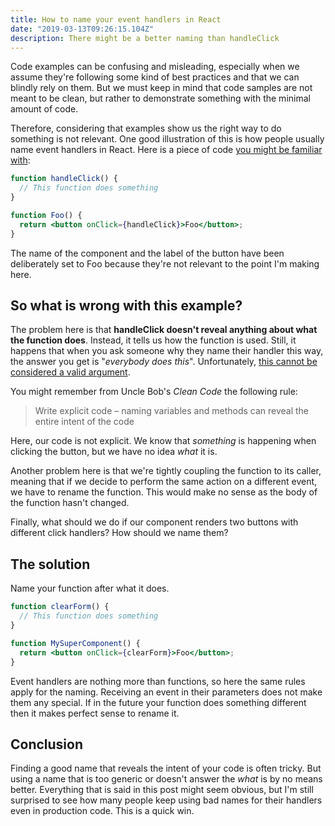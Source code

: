 ```yaml
---
title: How to name your event handlers in React
date: "2019-03-13T09:26:15.104Z"
description: There might be a better naming than handleClick
---
```


Code examples can be confusing and misleading, especially when we assume they're following some kind of best practices 
and that we can blindly rely on them.
But we must keep in mind that code samples are not meant to be clean, but rather to demonstrate something with the
minimal amount of code.

Therefore, considering that examples show us the right way to do something
is not relevant. One good illustration of this is how people usually name event handlers
in React. Here is a piece of code [you might be familiar with](https://reactjs.org/docs/handling-events.html):

```jsx
function handleClick() {
  // This function does something
}

function Foo() {
  return <button onClick={handleClick}>Foo</button>;
}
```

The name of the component and the label of the button have been
deliberately set to Foo because they're not relevant to the point I'm making here.

## So what is wrong with this example?

The problem here is that **handleClick doesn't reveal anything about what the function does**.
Instead, it tells us how the function is used. Still, it happens that when you ask someone why they name
their handler this way, the answer you get is "*everybody does this*". Unfortunately, [this cannot be considered a valid
argument](https://en.wikipedia.org/wiki/Argumentum_ad_populum).

You might remember from Uncle Bob's *Clean Code* the following rule:
> Write explicit code – naming variables and methods can reveal the entire intent of the code

Here, our code is not explicit. We know that *something* is happening when clicking the button, but we have
no idea *what* it is.

Another problem here is that we're tightly coupling the function to its caller, meaning that
if we decide to perform the same action on a different event, we have to
rename the function. This would make no sense as the body of the function hasn't changed.

Finally, what should we do if our component renders two buttons with different click handlers? How should we name them?

## The solution

Name your function after what it does.

```jsx
function clearForm() {
  // This function does something
}

function MySuperComponent() {
  return <button onClick={clearForm}>Foo</button>;
}
```

Event handlers are nothing more than functions, so here the same rules apply for the naming.
Receiving an event in their parameters does not make them any special.
If in the future your function does something different then it makes perfect sense
to rename it. 

## Conclusion

Finding a good name that reveals the intent of your code is often tricky. But using a
name that is too generic or doesn't answer the *what* is by no means better.
Everything that is said in this post might seem obvious, but I'm still surprised to see how many people keep using 
bad names for their handlers even in production code. This is a quick win.